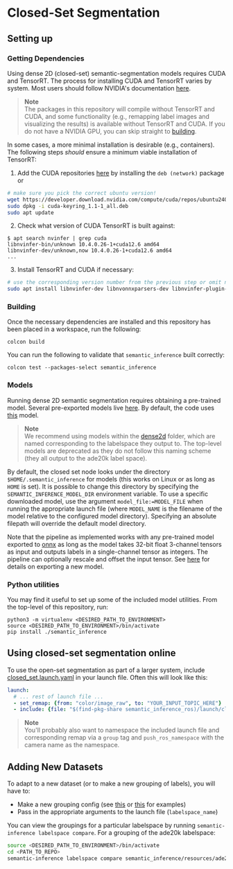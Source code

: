 # Closed-Set Segmentation

## Setting up

### Getting Dependencies

Using dense 2D (closed-set) semantic-segmentation models requires CUDA and TensorRT.
The process for installing CUDA and TensorRT varies by system.
Most users should follow NVIDIA's documentation [here](https://docs.nvidia.com/deeplearning/tensorrt/install-guide/index.html).

> **Note**<br>
> The packages in this repository will compile without TensorRT and CUDA, and some functionality (e.g., remapping label images and visualizing the results) is available without TensorRT and CUDA.
> If you do not have a NVIDIA GPU, you can skip straight to [building](#building).

In some cases, a more minimal installation is desirable (e.g., containers).  The following steps *should* ensure a minimum viable installation of TensorRT:

  1. Add the CUDA repositories [here](https://developer.nvidia.com/cuda-downloads) by installing the `deb (network)` package or

```bash
# make sure you pick the correct ubuntu version!
wget https://developer.download.nvidia.com/compute/cuda/repos/ubuntu2404/x86_64/cuda-keyring_1.1-1_all.deb
sudo dpkg -i cuda-keyring_1.1-1_all.deb
sudo apt update
```

  2. Check what version of CUDA TensorRT is built against:

```console
$ apt search nvinfer | grep cuda
libnvinfer-bin/unknown 10.4.0.26-1+cuda12.6 amd64
libnvinfer-dev/unknown,now 10.4.0.26-1+cuda12.6 amd64
...
```

  3.  Install TensorRT and CUDA if necessary:

```bash
# use the corresponding version number from the previous step or omit nvcc if already installed
sudo apt install libnvinfer-dev libnvonnxparsers-dev libnvinfer-plugin-dev cuda-nvcc-12-6
```

### Building

Once the necessary dependencies are installed and this repository has been placed in a workspace, run the following:
```
colcon build
```

You can run the following to validate that `semantic_inference` built correctly:
```
colcon test --packages-select semantic_inference
```

### Models

Running dense 2D semantic segmentation requires obtaining a pre-trained model.
Several pre-exported models live [here](https://drive.google.com/drive/folders/1GrmgFDFCssDxKe_Nyx8PPTK1pRMA0gEO?usp=sharing).
By default, the code uses [this](https://drive.google.com/file/d/1XRcsyLSvqqhqNIaOI_vmqpUpmBT6gk9-/view?usp=drive_link) model.

> **Note** <br>
> We recommend using models within the [dense2d](https://drive.google.com/drive/folders/17p_ZZIxI9jI_3GjjtbMijC2WFnc9Bz-a?usp=sharing) folder, which are named corresponding to the labelspace they output to.
> The top-level models are deprecated as they do not follow this naming scheme (they all output to the ade20k label space).

By default, the closed set node looks under the directory `$HOME/.semantic_inference` for models (this works on Linux or as long as `HOME` is set).
It is possible to change this directory by specifying the `SEMANTIC_INFERENCE_MODEL_DIR` environment variable.
To use a specific downloaded model, use the argument `model_file:=MODEL_FILE` when running the appropriate launch file (where `MODEL_NAME` is the filename of the model relative to the configured model directory).
Specifying an absolute filepath will override the default model directory.

Note that the pipeline as implemented works with any pre-trained model exported to [onnx](https://onnx.ai/) as long as the model takes 32-bit float 3-channel tensors as input and outputs labels in a single-channel tensor as integers.
The pipeline can optionally rescale and offset the input tensor.
See [here](exporting.md) for details on exporting a new model.

### Python utilities

You may find it useful to set up some of the included model utilities. From the top-level of this repository, run:
```
python3 -m virtualenv <DESIRED_PATH_TO_ENVIRONMENT>
source <DESIRED_PATH_TO_ENVIRONMENT>/bin/activate
pip install ./semantic_inference
```

## Using closed-set segmentation online

To use the open-set segmentation as part of a larger system, include [closed_set.launch.yaml](../semantic_inference_ros/launch/closed_set.launch.yaml) in your launch file. Often this will look like this:
```yaml
launch:
  # ... rest of launch file ...
  - set_remap: {from: "color/image_raw", to: "YOUR_INPUT_TOPIC_HERE"}
  - include: {file: "$(find-pkg-share semantic_inference_ros)/launch/closed_set.launch.yaml"}
```

> **Note** </br>
> You'll probably also want to namespace the included launch file and corresponding remap via a `group` tag and `push_ros_namespace` with the camera name as the namespace.

## Adding New Datasets

To adapt to a new dataset (or to make a new grouping of labels), you will have to:

  - Make a new grouping config (see [this](../semantic_inference_ros/config/label_groupings/ade20k_outdoor.yaml) or [this](../semantic_inference_ros/config/label_groupings/ade20k_indoor.yaml) for examples)
  - Pass in the appropriate arguments to the launch file (`labelspace_name`)

You can view the groupings for a particular labelspace by running `semantic-inference labelspace compare`.
For a grouping of the ade20k labelspace:
```bash
source <DESIRED_PATH_TO_ENVIRONMENT>/bin/activate
cd <PATH_TO_REPO>
semantic-inference labelspace compare semantic_inference/resources/ade20k_categories.csv semantic_inference_ros/config/label_groupings/ade20k_indoor.yaml
```
